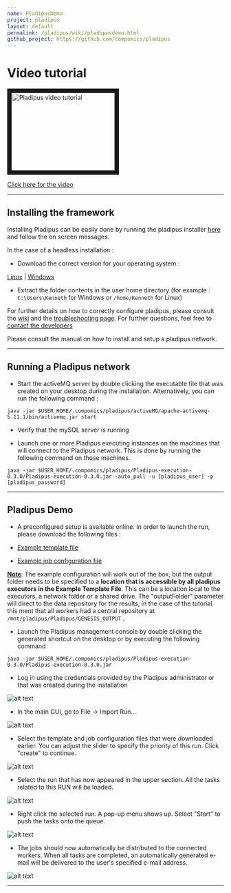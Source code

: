 ```yaml
---
name: PladipusDemo
project: pladipus
layout: default
permalink: /pladipus/wiki/pladipusdemo.html
github_project: https://github.com/compomics/pladipus
---
```


# Video tutorial

<a href="https://www.youtube.com/watch?v=ZQff2Yqhgrk" target="_blank"><img src="http://img.youtube.com/vi/ZQff2Yqhgrk/0.jpg" 
alt="Pladipus video tutorial" width="240" height="180" border="10" /></a>

[Click here for the video](https://www.youtube.com/watch?v=ZQff2Yqhgrk)

----

## Installing the framework

Installing Pladipus can be easily done by running the pladipus installer [here](http://genesis.ugent.be/pladipus/download/Pladipus-installer-0.3.0.jar) and follow the on screen messages. 

In the case of a headless installation : 

* Download the correct version for your operating system : 

[Linux](http://genesis.ugent.be/pladipus/download/pladipus-linux) | [Windows](http://genesis.ugent.be/pladipus/download/pladipus-windows) 

* Extract the folder contents in the user home directory (for example : `C:\Users\Kenneth` for Windows or `/home/Kenneth` for Linux)

For further details on how to correctly configure pladipus, please consult the [wiki](/pladipus/wiki/settings.html) and the [troubleshooting page](/pladipus/wiki/troubleshooting.html). For further questions, feel free to  [contact the developers](mailto:kenneth.verheggen@ugent.be)

Please consult the manual on how to install and setup a pladipus network.

----

## Running a Pladipus network

* Start the activeMQ server by double clicking the executable file that was created on your desktop during the installation. Alternatively, you can run the following command : 

`java -jar $USER_HOME/.compomics/pladipus/activeMQ/apache-activemq-5.11.1/bin/activemq.jar start`

* Verify that the mySQL server is running

* Launch one or more Pladipus executing instances on the machines that will connect to the Pladipus network. This is done by running the following command on those machines. 

`java -jar $USER_HOME/.compomics/pladipus/Pladipus-execution-0.3.0/Pladipus-execution-0.3.0.jar -auto_pull -u [pladipus_user] -p [pladipus_password]`

----

## Pladipus Demo

* A preconfigured setup is available online. In order to launch the run, please download the following files : 

- [Example template file](http://genesis.ugent.be/pladipus/examples/sequence_database_search/configuration/example_template.xml)

- [Example job configuration file](http://genesis.ugent.be/pladipus/examples/sequence_database_search/configuration/example_configuration.tsv)

<b><u>Note</u></b>: The example configuration will work out of the box, but the output folder needs to be specified to a <b> location that is accessible by all pladipus executors in the Example Template File</b>. This can be a location local to the executors, a network folder or a shared drive. The "outputFolder" parameter will direct to the data repository for the results, in the case of the tutorial this ment that all workers had a central repository at `/mnt/pladipus/Pladipus/GENESIS_OUTPUT` .

* Launch the Pladipus management console by double clicking the generated shortcut on the desktop or by executing the following command

`java -jar $USER_HOME/.compomics/pladipus/Pladipus-execution-0.3.0/Pladipus-execution-0.3.0.jar` 

* Log in using the credentials provided by the Pladipus administrator or that was created during the installation

![alt text](https://github.com/compomics/pladipus/wiki/Pladipus_login.png)

* In the main GUI, go to File -> Import Run...

![alt text](https://github.com/compomics/pladipus/wiki/Import_Run_GUI.png)

* Select the template and job configuration files that were downloaded earlier. You can adjust the slider to specify the priority of this run. Click "create" to continue.

![alt text](https://github.com/compomics/pladipus/wiki/Import_Run_GUI_files.png)

* Select the run that has now appeared in the upper section. All the tasks related to this RUN will be loaded.

![alt text](https://github.com/compomics/pladipus/wiki/Run_Selection_GUI.png)

* Right click the selected run. A pop-up menu shows up. Select "Start" to push the tasks onto the queue.

![alt text](https://github.com/compomics/pladipus/wiki/Run_Start.png)

* The jobs should now automatically be distributed to the connected workers. When all tasks are completed, an automatically generated e-mail will be delivered to the user's specified e-mail address.

![alt text](https://github.com/compomics/pladipus/wiki/Run_End.png)


----